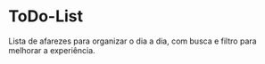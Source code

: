 # ToDo-List
Lista de afarezes para organizar o dia a dia, com busca e filtro para melhorar a experiência.

